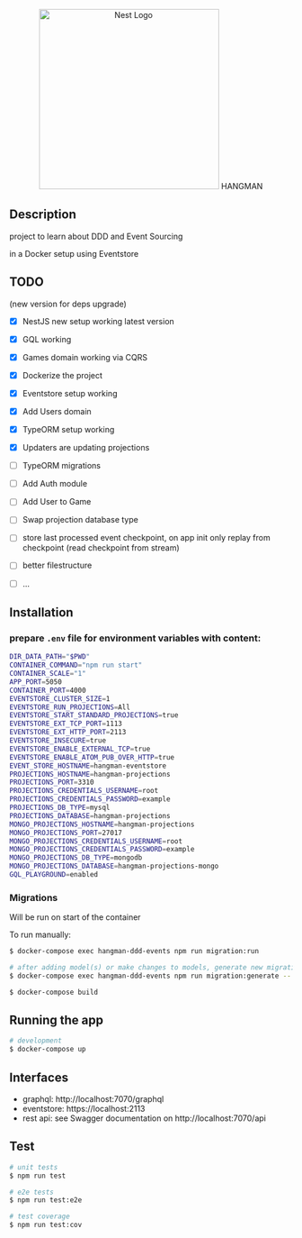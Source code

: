 <p align="center">
  <a href="http://nestjs.com/" target="blank"><img src="https://nestjs.com/img/logo_text.svg" width="320" alt="Nest Logo" /></a> HANGMAN
</p>

## Description

project to learn about DDD and Event Sourcing

in a Docker setup using Eventstore

## TODO

(new version for deps upgrade)

- [x] NestJS new setup working latest version
- [x] GQL working
- [x] Games domain working via CQRS
- [x] Dockerize the project
- [x] Eventstore setup working
- [x] Add Users domain
- [x] TypeORM setup working
- [x] Updaters are updating projections
- [ ] TypeORM migrations
- [ ] Add Auth module
- [ ] Add User to Game
- [ ] Swap projection database type

- [ ] store last processed event checkpoint, on app init only replay from checkpoint (read checkpoint from stream)
- [ ] better filestructure
- [ ] ...

## Installation

### prepare `.env` file for environment variables with content:

```bash
DIR_DATA_PATH="$PWD"
CONTAINER_COMMAND="npm run start"
CONTAINER_SCALE="1"
APP_PORT=5050
CONTAINER_PORT=4000
EVENTSTORE_CLUSTER_SIZE=1
EVENTSTORE_RUN_PROJECTIONS=All
EVENTSTORE_START_STANDARD_PROJECTIONS=true
EVENTSTORE_EXT_TCP_PORT=1113
EVENTSTORE_EXT_HTTP_PORT=2113
EVENTSTORE_INSECURE=true
EVENTSTORE_ENABLE_EXTERNAL_TCP=true
EVENTSTORE_ENABLE_ATOM_PUB_OVER_HTTP=true
EVENT_STORE_HOSTNAME=hangman-eventstore
PROJECTIONS_HOSTNAME=hangman-projections
PROJECTIONS_PORT=3310
PROJECTIONS_CREDENTIALS_USERNAME=root
PROJECTIONS_CREDENTIALS_PASSWORD=example
PROJECTIONS_DB_TYPE=mysql
PROJECTIONS_DATABASE=hangman-projections
MONGO_PROJECTIONS_HOSTNAME=hangman-projections
MONGO_PROJECTIONS_PORT=27017
MONGO_PROJECTIONS_CREDENTIALS_USERNAME=root
MONGO_PROJECTIONS_CREDENTIALS_PASSWORD=example
MONGO_PROJECTIONS_DB_TYPE=mongodb
MONGO_PROJECTIONS_DATABASE=hangman-projections-mongo
GQL_PLAYGROUND=enabled
```

### Migrations

Will be run on start of the container

To run manually:

```bash
$ docker-compose exec hangman-ddd-events npm run migration:run

# after adding model(s) or make changes to models, generate new migration:
$ docker-compose exec hangman-ddd-events npm run migration:generate -- [migration-name]
```

```bash
$ docker-compose build
```

## Running the app

```bash
# development
$ docker-compose up
```

## Interfaces

- graphql: http://localhost:7070/graphql
- eventstore: https://localhost:2113
- rest api: see Swagger documentation on http://localhost:7070/api

## Test

```bash
# unit tests
$ npm run test

# e2e tests
$ npm run test:e2e

# test coverage
$ npm run test:cov
```

